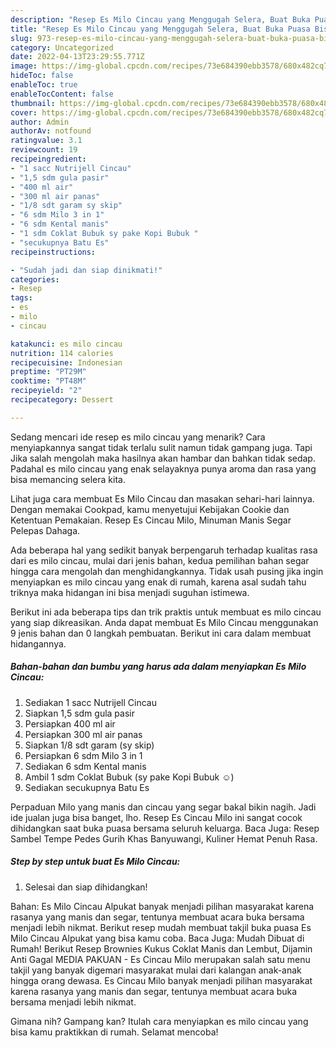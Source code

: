 ```yaml
---
description: "Resep Es Milo Cincau yang Menggugah Selera, Buat Buka Puasa Bisa Manjain Lidah"
title: "Resep Es Milo Cincau yang Menggugah Selera, Buat Buka Puasa Bisa Manjain Lidah"
slug: 973-resep-es-milo-cincau-yang-menggugah-selera-buat-buka-puasa-bisa-manjain-lidah
category: Uncategorized
date: 2022-04-13T23:29:55.771Z
image: https://img-global.cpcdn.com/recipes/73e684390ebb3578/680x482cq70/es-milo-cincau-foto-resep-utama.jpg
hideToc: false
enableToc: true
enableTocContent: false
thumbnail: https://img-global.cpcdn.com/recipes/73e684390ebb3578/680x482cq70/es-milo-cincau-foto-resep-utama.jpg
cover: https://img-global.cpcdn.com/recipes/73e684390ebb3578/680x482cq70/es-milo-cincau-foto-resep-utama.jpg
author: Admin
authorAv: notfound
ratingvalue: 3.1
reviewcount: 19
recipeingredient:
- "1 sacc Nutrijell Cincau"
- "1,5 sdm gula pasir"
- "400 ml air"
- "300 ml air panas"
- "1/8 sdt garam sy skip"
- "6 sdm Milo 3 in 1"
- "6 sdm Kental manis"
- "1 sdm Coklat Bubuk sy pake Kopi Bubuk "
- "secukupnya Batu Es"
recipeinstructions:

- "Sudah jadi dan siap dinikmati!"
categories:
- Resep
tags:
- es
- milo
- cincau

katakunci: es milo cincau 
nutrition: 114 calories
recipecuisine: Indonesian
preptime: "PT29M"
cooktime: "PT48M"
recipeyield: "2"
recipecategory: Dessert

---
```



Sedang mencari ide resep es milo cincau yang menarik? Cara menyiapkannya sangat tidak terlalu sulit namun tidak gampang juga. Tapi Jika salah mengolah maka hasilnya akan hambar dan bahkan tidak sedap. Padahal es milo cincau yang enak selayaknya punya aroma dan rasa yang bisa memancing selera kita.


Lihat juga cara membuat Es Milo Cincau dan masakan sehari-hari lainnya. Dengan memakai Cookpad, kamu menyetujui Kebijakan Cookie dan Ketentuan Pemakaian. Resep Es Cincau Milo, Minuman Manis Segar Pelepas Dahaga.

Ada beberapa hal yang sedikit banyak berpengaruh terhadap kualitas rasa dari es milo cincau, mulai dari jenis bahan, kedua pemilihan bahan segar hingga cara mengolah dan menghidangkannya. Tidak usah pusing jika ingin menyiapkan es milo cincau yang enak di rumah, karena asal sudah tahu triknya maka hidangan ini bisa menjadi suguhan istimewa.


Berikut ini ada beberapa tips dan trik praktis untuk membuat es milo cincau yang siap dikreasikan. Anda dapat membuat Es Milo Cincau menggunakan 9 jenis bahan dan 0 langkah pembuatan. Berikut ini cara dalam membuat hidangannya.

<!--inarticleads1-->

##### Bahan-bahan dan bumbu yang harus ada dalam menyiapkan Es Milo Cincau:

1. Sediakan 1 sacc Nutrijell Cincau
1. Siapkan 1,5 sdm gula pasir
1. Persiapkan 400 ml air
1. Persiapkan 300 ml air panas
1. Siapkan 1/8 sdt garam (sy skip)
1. Persiapkan 6 sdm Milo 3 in 1
1. Sediakan 6 sdm Kental manis
1. Ambil 1 sdm Coklat Bubuk (sy pake Kopi Bubuk ☺)
1. Sediakan secukupnya Batu Es


Perpaduan Milo yang manis dan cincau yang segar bakal bikin nagih. Jadi ide jualan juga bisa banget, lho. Resep Es Cincau Milo ini sangat cocok dihidangkan saat buka puasa bersama seluruh keluarga. Baca Juga: Resep Sambel Tempe Pedes Gurih Khas Banyuwangi, Kuliner Hemat Penuh Rasa. 

<!--inarticleads2-->

##### Step by step untuk buat Es Milo Cincau:


1. Selesai dan siap dihidangkan!

Bahan: Es Milo Cincau Alpukat banyak menjadi pilihan masyarakat karena rasanya yang manis dan segar, tentunya membuat acara buka bersama menjadi lebih nikmat. Berikut resep mudah membuat takjil buka puasa Es Milo Cincau Alpukat yang bisa kamu coba. Baca Juga: Mudah Dibuat di Rumah! Berikut Resep Brownies Kukus Coklat Manis dan Lembut, Dijamin Anti Gagal MEDIA PAKUAN - Es Cincau Milo merupakan salah satu menu takjil yang banyak digemari masyarakat mulai dari kalangan anak-anak hingga orang dewasa. Es Cincau Milo banyak menjadi pilihan masyarakat karena rasanya yang manis dan segar, tentunya membuat acara buka bersama menjadi lebih nikmat. 

Gimana nih? Gampang kan? Itulah cara menyiapkan es milo cincau yang bisa kamu praktikkan di rumah. Selamat mencoba!
